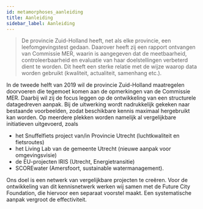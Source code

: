 ```yaml
---
id: metamorphoses_aanleiding
title: Aanleiding
sidebar_label: Aanleiding
---
```


> De provincie Zuid-Holland heeft, net als elke provincie,  een leefomgevingstest gedaan. Daarover heeft zij een rapport ontvangen van Commissie MER, waarin is aangegeven dat de meetbaarheid, controleerbaarheid en evaluatie van haar doelstellingen verbeterd dient te worden. Dit heeft een sterke relatie met de wijze waarop data worden gebruikt (kwaliteit, actualiteit, samenhang etc.).

In de tweede helft van 2019 wil de provincie Zuid-Holland maatregelen doorvoeren die tegemoet komen aan de opmerkingen van de Commissie MER. Daarbij wil zij de focus leggen op de ontwikkeling van een structurele datagedreven aanpak. 
Bij de uitwerking wordt nadrukkelijk gekeken naar bestaande voorbeelden, zodat beschikbare kennis maximaal hergebruikt kan worden.
Op meerdere plekken worden namelijk al vergelijkbare initiatieven uitgevoerd, zoals
+ het Snuffelfiets project van/in Provincie Utrecht (luchtkwaliteit en fietsroutes)
+ het Living Lab van de gemeente Utrecht (nieuwe aanpak voor omgevingsvisie)
+ de EU-projecten IRIS (Utrecht, Energietransitie)
+ SCOREwater (Amersfoort, sustainable watermanagement).

Ons doel is een netwerk van vergelijkbare projecten te creëren. Voor de ontwikkeling van dit kennisnetwerk werken wij samen met de Future City Foundation, die hiervoor een separaat voorstel maakt. Een systematische aanpak vergroot de effectiviteit.
